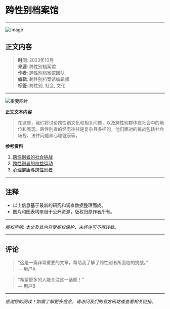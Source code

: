 # 跨性别档案馆

---

![image](https://ad-delivery.net/px.gif?ch=2)

## 正文内容

> **时间**: 2023年10月  
> **来源**: 跨性别档案馆  
> **作者**: 跨性别档案馆团队  
> **编辑**: 跨性别档案馆编辑部  
> **标签**: 跨性别, 社会, 文化

---

![重要图片](https://example.com/image.jpg)

**正文文本内容**

> 在这里，我们将讨论跨性别文化和相关问题，以及跨性别群体在社会中的地位和表现。跨性别者的经历往往是复杂且多样的，他们面对的挑战包括社会歧视、法律问题和心理健康等。

**参考资料**

1. [跨性别者的社会挑战](https://example.com/challenges)
2. [跨性别者的权益运动](https://example.com/movement)
3. [心理健康与跨性别者](https://example.com/mentalhealth)

---

## 注释

- 以上信息基于最新的研究和调查数据整理而成。
- 图片和图表均来自于公开资源，版权归原作者所有。

---

*版权声明: 本文及其内容受版权保护，未经许可不得转载。* 

---

## 评论

> “这是一篇非常重要的文章，帮助我了解了跨性别者所面临的挑战。”  
> — 用户A  

> “希望更多的人能关注这一话题！”  
> — 用户B  

--- 

*感谢您的阅读！如需了解更多信息，请访问我们的官方网站或查看相关链接。*